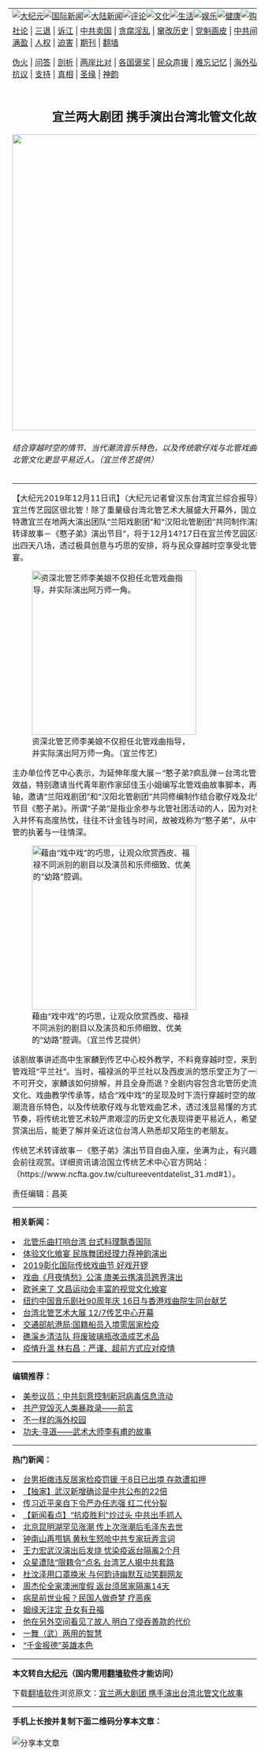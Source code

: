 <a name="1" id="1" target="_blank"></a><span id="1"></span>
<table align=center border="0"><tr><td colspan="2" VALIGN=TOP><a href="https://github.com/djerb2399/djy/blob/master/gb/nsc413.md#1"><img src="https://raw.githubusercontent.com/djerb2399/www/master/t/djy/1.jpg" title="大纪元"></a><a href="https://github.com/djerb2399/djy/blob/master/gb/n24hr.md#1"><img src="https://raw.githubusercontent.com/djerb2399/www/master/t/djy/3.jpg" title="国际新闻"></a><a href="https://github.com/djerb2399/djy/blob/master/gb/nsc413.md#1"><img src="https://raw.githubusercontent.com/djerb2399/www/master/t/djy/4.jpg" title="大陆新闻"></a><a href="https://github.com/djerb2399/djy/blob/master/gb/news392.md#1"><img src="https://raw.githubusercontent.com/djerb2399/www/master/t/djy/5.jpg" title="评论"></a><a href="https://github.com/djerb2399/djy/blob/master/gb/news2007.md#1"><img src="https://raw.githubusercontent.com/djerb2399/www/master/t/djy/6.jpg" title="文化"></a><a href="https://github.com/djerb2399/djy/blob/master/gb/news2008.md#1"><img src="https://raw.githubusercontent.com/djerb2399/www/master/t/djy/7.jpg" title="生活"></a><a href="https://github.com/djerb2399/djy/blob/master/gb/ncyule.md#1"><img src="https://raw.githubusercontent.com/djerb2399/www/master/t/djy/8.jpg" title="娱乐"></a><a href="https://github.com/djerb2399/djy/blob/master/gb/nsc1002.md#1"><img src="https://raw.githubusercontent.com/djerb2399/www/master/t/djy/9.jpg" title="健康"><a href="https://www.youlucky.com"><img src="https://raw.githubusercontent.com/djerb2399/www/master/t/djy/10.jpg" title="购物"></a><a href="https://donate.epochtimes.com/?utm_medium=epochtimes&utm_source=referral&utm_campaign=donate_button_djyarticleheader"><img src="https://raw.githubusercontent.com/djerb2399/www/master/t/djy/12.jpg" title="捐款"></a></td></tr>
<tr><td colspan="2" VALIGN=TOP><a target="_blank" href="https://github.com/djerb2399/djy/blob/master/gb/9p.md#1">社论</a> | <a target="_blank" href="https://github.com/djerb2399/djy/blob/master/gb/nf5657.md#1">三退</a> | <a target="_blank" href="https://github.com/djerb2399/djy/blob/master/gb/nf6124.md#1">诉江</a> | <a target="_blank" href="https://github.com/djerb2399/djy/blob/master/gb/nf1176117.md#1">中共卖国</a> | <a target="_blank" href="https://github.com/djerb2399/djy/blob/master/gb/nf5773.md#1">贪腐淫乱</a> | <a target="_blank" href="https://github.com/djerb2399/djy/blob/master/gb/nf1176115.md#1">窜改历史</a> | <a target="_blank" href="https://github.com/djerb2399/djy/blob/master/gb/nf1176107.md#1">党魁画皮</a> | <a target="_blank" href="https://github.com/djerb2399/djy/blob/master/gb/nf1320400.md#1">中共间谍</a> | <a target="_blank" href="https://github.com/djerb2399/djy/blob/master/gb/nf1176114.md#1">破坏传统</a> | <a target="_blank" href="https://github.com/djerb2399/ntdtv/blob/master/gb/prog447_1.md#1">恶贯满盈</a> | <a target="_blank" href="https://github.com/djerb2399/djy/blob/master/gb/ncid278.md#1">人权</a> | <a target="_blank" href="https://github.com/djerb2399/djy/blob/master/gb/nf1176111.md#1">迫害</a> | <a target="_blank" href="https://gitlab.com/szzdlab/mh-qikan/blob/master/README.md#1">期刊</a> | <a target="_blank" href="https://github.com/djerb2399/www/blob/master/README.md?zsrh#8">翻墙</a></p><p><a target="_blank" href="https://github.com/djerb2399/djy/blob/master/gb/nf5562.md#1">伪火</a> | <a target="_blank" href="https://github.com/djerb2399/djy/blob/master/gb/nf4378.md#1">问答</a> | <a target="_blank" href="https://github.com/djerb2399/djy/blob/master/gb/nf5792.md#1">剖析</a> | <a target="_blank" href="https://github.com/djerb2399/djy/blob/master/gb/nf5735.md#1">两岸比对</a> | <a target="_blank" href="https://github.com/djerb2399/djy/blob/master/gb/nf6119.md#1">各国褒奖</a> | <a target="_blank" href="https://github.com/djerb2399/djy/blob/master/gb/nf6120.md#1">民众声援</a> | <a target="_blank" href="https://github.com/djerb2399/djy/blob/master/gb/nf1188594.md#1">难忘记忆</a> | <a target="_blank" href="https://github.com/djerb2399/djy/blob/master/gb/nf3180.md#1">海外弘传</a> | <a target="_blank" href="https://github.com/djerb2399/djy/blob/master/gb/nf5410.md#1">万人上访</a> | <a target="_blank" href="https://github.com/djerb2399/ntdtv/blob/master/gb/prog1530_1.md#1">和平抗议</a> | <a target="_blank" href="https://github.com/djerb2399/djy/blob/master/gb/nf4386.md#1">支持</a> | <a target="_blank" href="https://github.com/djerb2399/djy/blob/master/gb/nf4389.md#1">真相</a> | <a target="_blank" href="https://github.com/djerb2399/djy/blob/master/gb/nf5790.md#1">圣缘</a> | <a target="_blank" href="https://github.com/djerb2399/djy/blob/master/gb/nf4786.md#1">神韵</a></td></tr>
<tr><td VALIGN=TOP width="626"><h2 align=center>宜兰两大剧团 携手演出台湾北管文化故事</h2>
<img width="600" src="https://i.epochtimes.com/assets/uploads/2019/12/9f2f3e4937a05baa0d6bed651a1d43bd-600x400.jpg" />
<h6>结合穿越时空的情节、当代潮流音乐特色，以及传统歌仔戏与北管戏曲艺术，让传统北管文化更显平易近人。（宜兰传艺提供）
</h6>
<hr>
<p>【大纪元2019年12月11日讯】（大纪元记者曾汉东台湾宜兰综合报导）今年12月，<ahref="https://github.com/djerb2399/djy/blob/master/gb/tag/%E5%AE%9C%E5%85%B0%E4%BC%A0%E8%89%BA.md#1">宜兰传艺</a>园区很北管！除了重量级台湾北管艺术大展盛大开幕外，国立传统艺术中心特邀宜兰在地两大演出团队“兰阳戏剧团”和“汉阳北管剧团”共同制作演出的“传统艺术转译故事－《憨子弟》演出节目”，将于12月14?17日在宜兰传艺园区蒋渭水演厅演出四天八场，透过极具创意与巧思的安排，将与民众穿越时空享受<ahref="https://github.com/djerb2399/djy/blob/master/gb/tag/%E5%8C%97%E7%AE%A1%E6%88%8F%E6%9B%B2.md#1">北管戏曲</a><ahref="https://github.com/djerb2399/djy/blob/master/gb/tag/%E6%96%87%E5%8C%96%E9%A3%A8%E5%AE%B4.md#1">文化飨宴</a>。</p>
<figure id="11715226" style="width: 333px" class="wp-caption aligncenter"><img class="" src="https://i.epochtimes.com/assets/uploads/2019/12/cdcdf3b6a422b9206fbf87fb6ad9915c-450x675.jpg" alt="资深北管艺师李美娘不仅担任北管戏曲指导，并实际演出阿万师一角。" width="333" b="500" /><figcaption class="wp-caption-text">资深北管艺师李美娘不仅担任<ahref="https://github.com/djerb2399/djy/blob/master/gb/tag/%E5%8C%97%E7%AE%A1%E6%88%8F%E6%9B%B2.md#1">北管戏曲</a>指导，并实际演出阿万师一角。（<ahref="https://github.com/djerb2399/djy/blob/master/gb/tag/%E5%AE%9C%E5%85%B0%E4%BC%A0%E8%89%BA.md#1">宜兰传艺</a>）</figcaption></figure>
<p>主办单位传艺中心表示，为延伸年度大展－“憨子弟?疯乱弹－台湾北管艺术大展”活动效益，特别邀请当代青年剧作家邱佳玉小姐编写北管戏曲故事脚本，再以此脚本为主轴，邀请“兰阳戏剧团”和“汉阳北管剧团”共同修编制作结合歌仔戏及北管戏曲之演出节目《憨子弟》。所谓“子弟”是指业余参与北管社团活动的人，因为对社团事务极度投入并怀有高度热忱，往往不计金钱与时间，故被戏称为“憨子弟”，从中可见他们对北管的执著与一往情深。</p>
<figure id="11715227" style="width: 333px" class="wp-caption aligncenter"><img class="" src="https://i.epochtimes.com/assets/uploads/2019/12/acc092ff9d349c5e04865c1c54b33ac8-450x675.jpg" alt="藉由“戏中戏”的巧思，让观众欣赏西皮、福禄不同派别的剧目以及演员和乐师细致、优美的“幼路”腔调。" width="333" b="500" /><figcaption class="wp-caption-text">藉由“戏中戏”的巧思，让观众欣赏西皮、福禄不同派别的剧目以及演员和乐师细致、优美的“幼路”腔调。（宜兰传艺提供）</figcaption></figure>
<p>该剧故事讲述高中生家麟到传艺中心校外教学，不料竟穿越时空，来到民国43年的北管戏班“平兰社”。当时，福禄派的平兰社以及西皮派的悠乐堂正为了一较高下而争得不可开交，家麟该如何排解，并且全身而退？全剧内容包含北管历史流派、出阵拼场文化、戏曲教学传承等，结合“戏中戏”的呈现及时下流行穿越时空的故事情节、当代潮流音乐特色，以及传统歌仔戏与北管戏曲艺术，透过浅显易懂的方式，紧凑趣味的节奏，将传统北管艺术较严肃艰涩的历史文化表现得更平易近人，希望民众在实际观赏演出后，能更了解并亲近这位台湾人熟悉却又陌生的老朋友。</p>
<p>传统艺术转译故事－《憨子弟》演出节目自由入座，坐满为止，有兴趣的民众把握机会前往观赏。详细资讯请洽国立传统艺术中心官方网站：（https://www.ncfta.gov.tw/cultureeventdatelist_31.md#1）。</p>
<p>责任编辑：昌英</p>

<hr>


<strong>相关新闻：</strong>
<li><a href="https://github.com/djerb2399/djy/blob/master/gb/18/8/23/n10661142.md#1">北管乐曲打响台湾 台式料理飘香国际</a></li>
<li><a href="https://github.com/djerb2399/djy/blob/master/gb/19/4/7/n11169139.md#1">体验文化飨宴 民族舞团经理力荐神韵演出</a></li>
<li><a href="https://github.com/djerb2399/djy/blob/master/gb/19/10/14/n11586944.md#1">2019彰化国际传统戏曲节 好戏开锣</a></li>
<li><a href="https://github.com/djerb2399/djy/blob/master/gb/19/10/24/n11608394.md#1">戏曲《月夜情愁》公演 唐美云携演员跨界演出</a></li>
<li><a href="https://github.com/djerb2399/djy/blob/master/gb/19/11/1/n11626815.md#1">欧爸来了 文昌运动会丰富的视觉文化飨宴</a></li>
<li><a href="https://github.com/djerb2399/djy/blob/master/gb/19/11/16/n11659643.md#1">纽约中国音乐剧社90周年庆 16日与香港戏曲院生同台献艺</a></li>
<li><a href="https://github.com/djerb2399/djy/blob/master/gb/19/12/7/n11707150.md#1">台湾北管艺术大展 12/7传艺中心开幕</a></li>
<li><a href="https://github.com/djerb2399/djy/blob/master/gb/20/3/20/n11958775.md#1">交通部航港局:国籍船员入境需居家检疫</a></li>
<li><a href="https://github.com/djerb2399/djy/blob/master/gb/20/3/20/n11958213.md#1">礁溪乡清洁队 将废玻璃瓶改造成艺术品</a></li>
<li><a href="https://github.com/djerb2399/djy/blob/master/gb/20/3/20/n11958036.md#1">疫情升温  林右昌：严谨、超前方式应对疫情</a></li>
<hr>


<strong>编辑推荐：</strong>
<li><a href="https://github.com/onzhi266/djy/blob/master/gb/20/2/22/n11887949.md#1">美参议员：中共刻意控制新冠病毒信息流动</a></li>
<li><a href="https://github.com/tsiac2612/djy/blob/master/gb/17/12/24/n9988943.md#1" target="_blank">共产党毁灭人类暴政录——前言</a></li><li><a href="https://github.com/djerb2399/djy/blob/master/gb/18/6/9/n10469652.md?dfh#1" target="_blank">不一样的海外校园</a></li><li><a href="https://github.com/tsiac2612/djy/blob/master/gb/18/6/15/n10487846.md#1" target="_blank">功夫·寻道——武术大师李有甫的故事</a></li>
<hr>

<strong>热门新闻：</strong>
<li><a href="https://github.com/djerb2399/djy/blob/master/gb/20/3/20/n11956529.md#1">台男拒缴违反居家检疫罚锾 于8日已出境 存款遭扣押</a></li>
<li><a href="https://github.com/djerb2399/djy/blob/master/gb/20/3/18/n11950904.md#1">【独家】武汉新增确诊是中共公布的22倍</a></li>
<li><a href="https://github.com/djerb2399/djy/blob/master/gb/20/3/20/n11959031.md#1">传习近平亲自下令严办任志强 红二代分裂</a></li>
<li><a href="https://github.com/djerb2399/djy/blob/master/gb/20/3/20/n11959110.md#1">【新闻看点】“抗疫胜利”炒过头 中共出手抓人</a></li>
<li><a href="https://github.com/djerb2399/djy/blob/master/gb/20/3/19/n11955384.md#1">北京昆明湖罕见涨潮 传上次涨潮后毛泽东去世</a></li>
<li><a href="https://github.com/djerb2399/djy/blob/master/gb/20/3/19/n11955678.md#1">钟南山再甩锅 黄秋生怒呛中共专家玩弄言词</a></li>
<li><a href="https://github.com/djerb2399/djy/blob/master/gb/20/3/19/n11954954.md#1">王力宏武汉演出后发烧 忧染疫返台隔离2个月</a></li>
<li><a href="https://github.com/djerb2399/djy/blob/master/gb/20/3/20/n11959416.md#1">众星遭陆“限籍令”点名 台湾艺人揭中共套路</a></li>
<li><a href="https://github.com/djerb2399/djy/blob/master/gb/20/3/18/n11950901.md#1">杜汶泽用口罩换米 与何韵诗幽默互动笑翻网友</a></li>
<li><a href="https://github.com/djerb2399/djy/blob/master/gb/20/3/18/n11950740.md#1">周杰伦全家澳洲度假 返台须居家隔离14天</a></li>
<li><a href="https://github.com/djerb2399/djy/blob/master/gb/20/2/11/n11861945.md#1">病是前世业报？民国人做奇梦 疗恶疾</a></li>
<li><a href="https://github.com/djerb2399/djy/blob/master/gb/10/11/25/n3095498.md#1">姻缘天注定 丑女有丑福</a></li>
<li><a href="https://github.com/djerb2399/djy/blob/master/gb/20/3/13/n11938995.md#1">他在另外空间看见了故人 明白了侵吞善款的代价</a></li>
<li><a href="https://github.com/djerb2399/djy/blob/master/gb/20/3/17/n11947360.md#1">一舞（武）两用的智慧</a></li>
<li><a href="https://github.com/djerb2399/djy/blob/master/gb/20/3/13/n11938981.md#1">“千金报德”英雄本色</a></li>
<hr>

<strong>本文转自<a href="https://www.epochtimes.com">大纪元</a>（国内需用<a href="https://github.com/djerb2399/www/blob/master/README.md#8">翻墙软件</a>才能访问）</strong><p>下载<a href="https://github.com/djerb2399/www/blob/master/README.md#8">翻墙软件</a>浏览原文：<a href="https://www.epochtimes.com/gb/19/12/11/n11715223.htm">宜兰两大剧团 携手演出台湾北管文化故事</a></p><hr>

<strong>手机上长按并复制下面二维码分享本文章：</strong><br><br><img src="http://d1p1.ip.zn2.us/v.php?action=qrcode&url=https://github.com/djerb2399/djy/blob/master/gb/19/12/11/n11715223.md%231" title="分享本文章"></td><td VALIGN=TOP><a href="https://github.com/djerb2399/djy/blob/master/gb/16/1/21/n4622075.md?dfh#1" target="_blank"><img src="https://raw.githubusercontent.com/djerb2399/djy/master/gb/300/wei-f1.jpg" title="中共的伪火骗局"  alt="中共的伪火骗局"></a><br><a href="https://github.com/djerb2399/www/blob/master/README.md?dfh#9" target="_blank"><img src="https://raw.githubusercontent.com/djerb2399/djy/master/gb/300/yong-h.jpg" title="永恒的见证"  alt="永恒的见证"></a><br><a href="https://github.com/djerb2399/djy/blob/master/gb/13/9/29/n3974789.md?dfh#1" target="_blank"><img src="https://raw.githubusercontent.com/djerb2399/djy/master/gb/300/shang-lnz.jpg" title="善良女子被中共投男牢"  alt="善良女子被中共投男牢"></a><br><a href="https://github.com/djerb2399/djy/blob/master/gb/16/3/16/n4663449.md?dfh#1" target="_blank"><img src="https://raw.githubusercontent.com/djerb2399/djy/master/gb/300/huo-z3.jpg" title="警卫目击活摘器官"  alt="警卫目击活摘器官"></a><br><a href="https://github.com/djerb2399/djy/blob/master/gb/16/8/7/n8177641.md?dfh#1" target="_blank"><img src="https://raw.githubusercontent.com/djerb2399/djy/master/gb/300/huo-z4.jpg" title="证人描述活摘恐怖"  alt="证人描述活摘恐怖"></a><br><a href="https://github.com/djerb2399/djy/blob/master/gb/10/4/19/n2881569.md?dfh#1" target="_blank"><img src="https://raw.githubusercontent.com/djerb2399/djy/master/gb/300/huo-z1.jpg" title="揭开活摘器官黑幕"  alt="揭开活摘器官黑幕"></a><br><a href="https://github.com/djerb2399/djy/blob/master/gb/10/11/7/n3077476.md?dfh#1" target="_blank"><img src="https://raw.githubusercontent.com/djerb2399/djy/master/gb/300/ma-ks.jpg" title="马克思的成魔之路"  alt="马克思的成魔之路"></a><br><a href="https://github.com/djerb2399/djy/blob/master/gb/14/6/9/n4173977.md?dfh#1" target="_blank"><img src="https://raw.githubusercontent.com/djerb2399/djy/master/gb/300/chang-zs.jpg" title="藏字石 蕴天机"  alt="藏字石 蕴天机"></a><br><a href="https://github.com/djerb2399/djy/blob/master/gb/18/5/10/n10381511.md?dfh#1" target="_blank"><img src="https://raw.githubusercontent.com/djerb2399/djy/master/gb/300/st1.jpg" title="关注3亿人三退"  alt="关注3亿人三退"></a><br><a href="https://github.com/djerb2399/djy/blob/master/gb/18/3/21/n10237682.md?dfh#1" target="_blank"><img src="https://raw.githubusercontent.com/djerb2399/djy/master/gb/300/jie-t.jpg" title="解体中共复兴中华"  alt="解体中共复兴中华"></a><br><a href="https://github.com/djerb2399/djy/blob/master/gb/9/2/9/n2422991.md?dfh#1" target="_blank"><img src="https://raw.githubusercontent.com/djerb2399/djy/master/gb/300/gao-zs.jpg" title="中共迫害良心律师"  alt="中共迫害良心律师"></a><br><a href="https://github.com/djerb2399/djy/blob/master/gb/18/12/9/n10900044.md?dfh#1" target="_blank"><img src="https://raw.githubusercontent.com/djerb2399/djy/master/gb/300/sj1.jpg" title="303万人举报江泽民"  alt="303万人举报江泽民"></a><br><a href="https://github.com/djerb2399/djy/blob/master/gb/18/8/28/n10672014.md?dfh#1" target="_blank"><img src="https://raw.githubusercontent.com/djerb2399/djy/master/gb/300/sj2.jpg" title="这些官员为何起诉江泽民"  alt="这些官员为何起诉江泽民"></a><br><a href="https://github.com/djerb2399/djy/blob/master/gb/8/12/18/n2367165.md?dfh#1" target="_blank"><img src="https://raw.githubusercontent.com/djerb2399/djy/master/gb/300/liangan.jpg" title="海峡两岸的强烈对比"  alt="海峡两岸的强烈对比"></a><br><a href="https://github.com/djerb2399/djy/blob/master/gb/15/12/10/n4593139.md?dfh#1" target="_blank"><img src="https://raw.githubusercontent.com/djerb2399/djy/master/gb/300/jia-ndzl.jpg" title="加拿大总理的贺信"  alt="加拿大总理的贺信"></a><br><a href="https://github.com/djerb2399/djy/blob/master/gb/11/6/17/n3289382.md?dfh#1" target="_blank"><img src="https://raw.githubusercontent.com/djerb2399/djy/master/gb/300/xiao-wd.jpg" title="探寻真相兼听则明"  alt="探寻真相兼听则明"></a><br><a href="https://github.com/djerb2399/djy/blob/master/gb/18/10/27/n10812623.md?dfh#1" target="_blank"><img src="https://raw.githubusercontent.com/djerb2399/djy/master/gb/300/yindu.jpg" title="印度媒体报道东方"  alt="印度媒体报道东方"></a><br><a href="https://github.com/djerb2399/djy/blob/master/gb/18/6/9/n10469652.md?dfh#1" target="_blank"><img src="https://raw.githubusercontent.com/djerb2399/djy/master/gb/300/xie-j.jpg" title="不一样的海外校园"  alt="不一样的海外校园"></a><br><a href="https://github.com/djerb2399/djy/blob/master/gb/7/4/5/n1669415.md?dfh#1" target="_blank"><img src="https://raw.githubusercontent.com/djerb2399/djy/master/gb/300/li-up.jpg" title="从大师到徒弟的传奇"  alt="从大师到徒弟的传奇"></a><br><a href="https://github.com/djerb2399/djy/blob/master/gb/17/5/26/n9191512.md?dfh#1" target="_blank"><img src="https://raw.githubusercontent.com/djerb2399/djy/master/gb/300/zfl2.jpg" title="亿万人与东方一本奇书"  alt="亿万人与东方一本奇书"></a><br><a href="https://github.com/djerb2399/djy/blob/master/gb/13/11/27/n4020290.md?dfh#1" target="_blank"><img src="https://raw.githubusercontent.com/djerb2399/djy/master/gb/300/zhen-h.jpg" title="大陆见不到的震撼场面"  alt="大陆见不到的震撼场面"></a><br><a href="https://github.com/djerb2399/djy/blob/master/gb/15/7/17/n4482910.md?dfh#1" target="_blank"><img src="https://raw.githubusercontent.com/djerb2399/djy/master/gb/300/dalu-sk.jpg" title="人心向善 大陆当初盛况"  alt="人心向善 大陆当初盛况"></a><br><a href="https://github.com/djerb2399/djy/blob/master/gb/19/1/5/n10955468.md?dfh#1" target="_blank"><img src="https://raw.githubusercontent.com/djerb2399/djy/master/gb/300/zfl1.jpg" title="追寻真理 这书讲什么"  alt="追寻真理 这书讲什么"></a><br><a href="https://github.com/djerb2399/www/blob/master/README.md?dfh#1" target="_blank"><img src="https://raw.githubusercontent.com/djerb2399/djy/master/gb/300/fq1.jpg" title="下载免费翻墙软件"  alt="下载免费翻墙软件"></a><br></td></tr></table>
